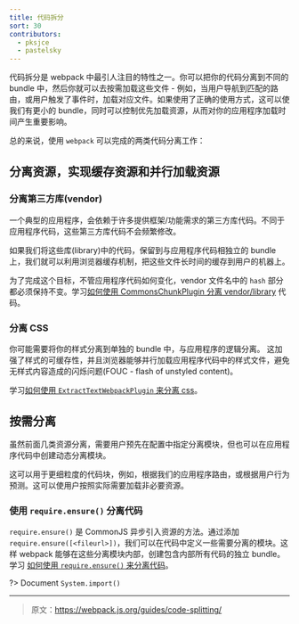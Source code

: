 ```yaml
---
title: 代码拆分
sort: 30
contributors:
  - pksjce
  - pastelsky
---
```


代码拆分是 webpack 中最引人注目的特性之一。你可以把你的代码分离到不同的 bundle 中，然后你就可以去按需加载这些文件 - 例如，当用户导航到匹配的路由，或用户触发了事件时，加载对应文件。如果使用了正确的使用方式，这可以使我们有更小的 bundle，同时可以控制优先加载资源，从而对你的应用程序加载时间产生重要影响。

总的来说，使用 `webpack` 可以完成的两类代码分离工作：

## 分离资源，实现缓存资源和并行加载资源

### 分离第三方库(vendor)

一个典型的应用程序，会依赖于许多提供框架/功能需求的第三方库代码。不同于应用程序代码，这些第三方库代码不会频繁修改。

如果我们将这些库(library)中的代码，保留到与应用程序代码相独立的 bundle 上，我们就可以利用浏览器缓存机制，把这些文件长时间的缓存到用户的机器上。

为了完成这个目标，不管应用程序代码如何变化，vendor 文件名中的 `hash` 部分都必须保持不变。学习[如何使用 CommonsChunkPlugin 分离 vendor/library](/guides/code-splitting-libraries) 代码。

### 分离 CSS

你可能需要将你的样式分离到单独的 bundle 中，与应用程序的逻辑分离。
这加强了样式的可缓存性，并且浏览器能够并行加载应用程序代码中的样式文件，避免无样式内容造成的闪烁问题(FOUC - flash of unstyled content)。

学习[如何使用 `ExtractTextWebpackPlugin` 来分离 css](/guides/code-splitting-css)。

## 按需分离

虽然前面几类资源分离，需要用户预先在配置中指定分离模块，但也可以在应用程序代码中创建动态分离模块。

这可以用于更细粒度的代码块，例如，根据我们的应用程序路由，或根据用户行为预测。这可以使用户按照实际需要加载非必要资源。

### 使用 `require.ensure()` 分离代码

`require.ensure()` 是 CommonJS 异步引入资源的方法。通过添加 `require.ensure([<fileurl>])`，我们可以在代码中定义一些需要分离的模块。这样 webpack 能够在这些分离模块内部，创建包含内部所有代码的独立 bundle。
学习 [如何使用 `require.ensure()` 来分离代码](/guides/code-splitting-require)。

?> Document `System.import()`

***

> 原文：https://webpack.js.org/guides/code-splitting/